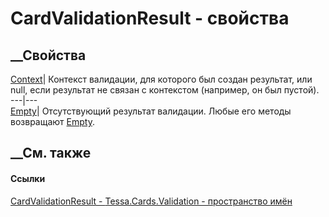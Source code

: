 # CardValidationResult - свойства
##  __Свойства
[Context](P_Tessa_Cards_Validation_CardValidationResult_Context.htm)|
Контекст валидации, для которого был создан результат, или null, если
результат не связан с контекстом (например, он был пустой).  
---|---  
[Empty](P_Tessa_Cards_Validation_CardValidationResult_Empty.htm)|
Отсутствующий результат валидации. Любые его методы возвращают
[Empty](P_Tessa_Platform_Validation_ValidationResult_Empty.htm).  
## __См. также
#### Ссылки
[CardValidationResult - ](T_Tessa_Cards_Validation_CardValidationResult.htm)
[Tessa.Cards.Validation - пространство имён](N_Tessa_Cards_Validation.htm)
